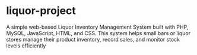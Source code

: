 # liquor-project
A simple web-based Liquor Inventory Management System built with PHP, MySQL, JavaScript, HTML, and CSS. This system helps small bars or liquor stores manage their product inventory, record sales, and monitor stock levels efficiently
